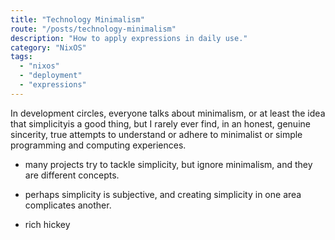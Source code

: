 ```yaml
---
title: "Technology Minimalism"
route: "/posts/technology-minimalism"
description: "How to apply expressions in daily use."
category: "NixOS"
tags:
  - "nixos"
  - "deployment"
  - "expressions"
---
```


In development circles, everyone talks about minimalism, or at least the idea that simplicityis a good thing, but I rarely ever find, in an honest, genuine sincerity, true attempts to understand or adhere to minimalist or simple programming and computing experiences.

- many projects try to tackle simplicity, but ignore minimalism, and they are different concepts.

- perhaps simplicity is subjective, and creating simplicity in one area complicates another.

- rich hickey
